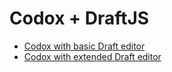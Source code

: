# Codox + DraftJS

- [Codox with basic Draft editor](https://github.com/codoxhq/samples/tree/master/react-draft-codox/codox-draft-basic)
- [Codox with extended Draft editor](https://github.com/codoxhq/samples/tree/master/react-draft-codox/codox-draft-extended)
